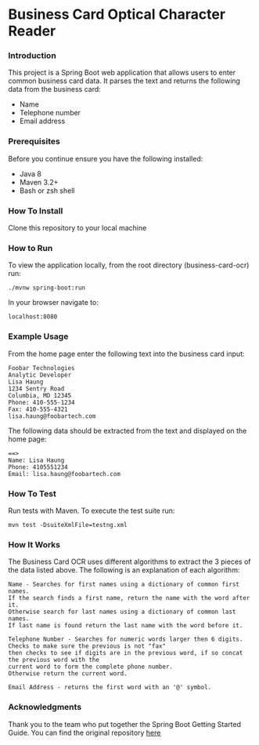 # Business Card Optical Character Reader

### Introduction
This project is a Spring Boot web application that allows users to enter common business card data. It parses the text and returns the following data from the business card:
* Name
* Telephone number
* Email address

### Prerequisites
Before you continue ensure you have the following installed:
* Java 8
* Maven 3.2+
* Bash or zsh shell

### How To Install
<p>Clone this repository to your local machine</p>

### How to Run
<p>To view the application locally, from the root directory (business-card-ocr) run:</p>

    ./mvnw spring-boot:run
    
<p>In your browser navigate to: </p>

    localhost:8080
    
### Example Usage
<p>From the home page enter the following text into the business card input: </p>

    Foobar Technologies
    Analytic Developer
    Lisa Haung
    1234 Sentry Road
    Columbia, MD 12345
    Phone: 410-555-1234
    Fax: 410-555-4321
    lisa.haung@foobartech.com
        
<p>The following data should be extracted from the text and displayed on the home page: </p>

    ==>
    Name: Lisa Haung
    Phone: 4105551234
    Email: lisa.haung@foobartech.com
    
### How To Test
<p>Run tests with Maven. To execute the test suite run: </p>

    mvn test -DsuiteXmlFile=testng.xml
    
### How It Works
<p>The Business Card OCR uses different algorithms to extract the 3 pieces of the data listed above. The following is an explanation of each algorithm:</p>

    Name - Searches for first names using a dictionary of common first names. 
    If the search finds a first name, return the name with the word after it. 
    Otherwise search for last names using a dictionary of common last names. 
    If last name is found return the last name with the word before it.  
    
    Telephone Number - Searches for numeric words larger then 6 digits. Checks to make sure the previous is not "fax"
    then checks to see if digits are in the previous word, if so concat the previous word with the
    current word to form the complete phone number.
    Otherwise return the current word.
    
    Email Address - returns the first word with an '@' symbol. 
    
### Acknowledgments
Thank you to the team who put together the Spring Boot Getting Started Guide. You can find the original repository [here](https://github.com/spring-guides/gs-spring-boot)
    
     